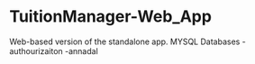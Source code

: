 TuitionManager-Web_App
======================

Web-based version of the standalone app.
MYSQL Databases
	-authourizaiton
	-annadal
